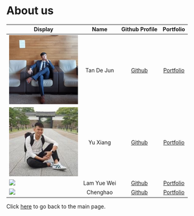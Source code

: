 # About us

Display | Name | Github Profile | Portfolio 
--------|:----:|:--------------:|:---------:
![dejunn_photo](images/dejunnn_display.jpg) | Tan De Jun | [Github](https://github.com/dejunnn) | [Portfolio](team/dejunnn.md)
![yuxiang photo](images/yuxiang_display_picture.jpg) | Yu Xiang | [Github](https://github.com/yuxianglim) | [Portfolio](team/yuxianglim.md)
![](https://via.placeholder.com/100.png?text=Photo) | Lam Yue Wei | [Github](https://github.com/lamyuewei) | [Portfolio](team/lamyuewei.md)
![](https://via.placeholder.com/100.png?text=Photo) | Chenghao | [Github](https://github.com/DDzuikeai) | [Portfolio](team/ddzuikeai.md)

Click [here](README.md) to go back to the main page.
